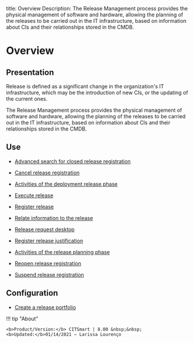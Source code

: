 title: Overview 
Description: The Release Management process provides the physical management of software and hardware, allowing the planning of the releases to be carried out in the IT infrastructure, based on information about CIs and their relationships stored in the CMDB.
# Overview

Presentation
----------------

Release is defined as a significant change in the organization's IT
infrastructure, which may be the introduction of new CIs, or the updating of the
current ones.

The Release Management process provides the physical management of software and
hardware, allowing the planning of the releases to be carried out in the IT
infrastructure, based on information about CIs and their relationships stored in
the CMDB.

Use
-------

- [Advanced search for closed release registration](/en-us/citsmart-platform-8/processes/release/use/advanced-search-for-release.html)
 
- [Cancel release registration](/en-us/citsmart-platform-8/processes/release/use/cancel-release.html)

- [Activities of the deployment release phase](/en-us/citsmart-platform-8/processes/release/use/deployment-release-activities.html)

- [Execute release](/en-us/citsmart-platform-8/processes/release/use/execute-release.html)

- [Register release](/en-us/citsmart-platform-8/processes/release/use/register-release-request.html)

- [Relate information to the release](/en-us/citsmart-platform-8/processes/release/use/relate-information-to-release.html)
   
- [Release request desktop](/en-us/citsmart-platform-8/processes/release/use/release-desktop.html)
   
- [Register release justification](/en-us/citsmart-platform-8/processes/release/use/release-justification.html)

- [Activities of the release planning phase](/en-us/citsmart-platform-8/processes/release/use/release-planning-activities.html)
   
- [Reopen release registration](/en-us/citsmart-platform-8/processes/release/use/reopen-release.html)

- [Suspend release registration](/en-us/citsmart-platform-8/processes/release/use/suspend-release.html)

Configuration
-----------------

- [Create a release portfolio](/en-us/citsmart-platform-8/processes/release/configuration/release-portfolio.html)
  
!!! tip "About"

    <b>Product/Version:</b> CITSmart | 8.00 &nbsp;&nbsp;
    <b>Updated:</b>01/14/2021 – Larissa Lourenço

